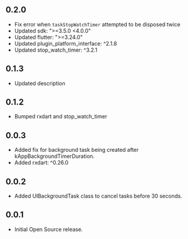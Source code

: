 ## 0.2.0

* Fix error when `taskStopWatchTimer` attempted to be disposed twice
* Updated sdk: ">=3.5.0 <4.0.0"
* Updated flutter: ">=3.24.0"
* Updated plugin_platform_interface: ^2.1.8
* Updated stop_watch_timer: ^3.2.1

## 0.1.3

* Updated description

## 0.1.2

* Bumped rxdart and stop_watch_timer

## 0.0.3

* Added fix for background task being created after kAppBackgroundTimerDuration.
* Added rxdart: ^0.26.0

## 0.0.2

* Added UIBackgroundTask class to cancel tasks before 30 seconds.

## 0.0.1

* Initial Open Source release.